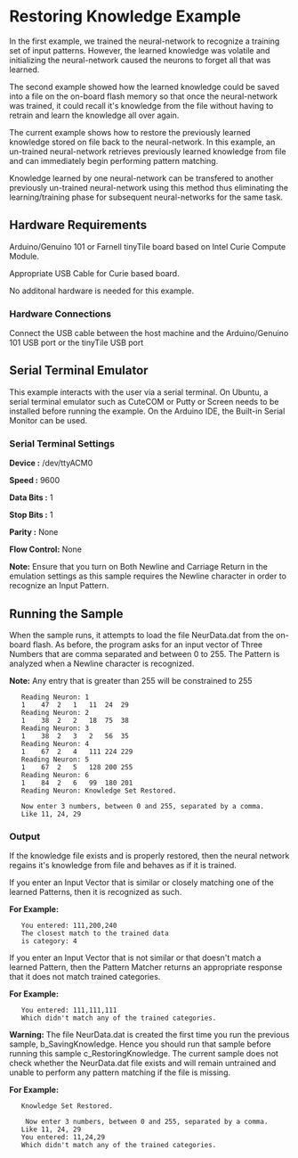 # Restoring Knowledge Example

In the first example, we trained the neural-network to recognize a training set of input patterns. However, the learned knowledge was volatile and initializing the neural-network caused the neurons to forget all that was learned.

The second example showed how the learned knowledge could be saved into a file on the on-board flash memory so that once the neural-network was trained, it could recall it's knowledge from the file without having to retrain and learn the knowledge all over again.

The current example shows how to restore the previously learned knowledge stored on file back to the neural-network. In this example, an un-trained neural-network retrieves previously learned knowledge from file and can immediately begin performing pattern matching.

Knowledge learned by one neural-network can be transfered to another previously un-trained neural-network using this method thus eliminating the learning/training phase for subsequent neural-networks for the same task.

## Hardware Requirements

   Arduino/Genuino 101 or Farnell tinyTile board based on Intel Curie Compute Module.
   
   Appropriate USB Cable for Curie based board.

   No additonal hardware is needed for this example.

### Hardware Connections
   
   Connect the USB cable between the host machine and the Arduino/Genuino 101 USB port or the tinyTile USB port

## Serial Terminal Emulator

This example interacts with the user via a serial terminal. 
On Ubuntu, a serial terminal emulator such as CuteCOM or Putty or Screen needs to be installed before running the example. 
On the Arduino IDE, the Built-in Serial Monitor can be used.

### Serial Terminal Settings

   **Device      :** /dev/ttyACM0
   
   **Speed       :** 9600
   
   **Data Bits   :** 1
   
   **Stop Bits   :** 1
   
   **Parity      :** None
   
   **Flow Control:** None

**Note:** Ensure that you turn on Both Newline and Carriage Return 
in the emulation settings as this sample requires the Newline character
in order to recognize an Input Pattern.

## Running the Sample

When the sample runs, it attempts to load the file NeurData.dat from the on-board flash. As before, the program asks for an input vector of Three Numbers that are comma separated and between 0 to 255. The Pattern is analyzed when a Newline character is recognized.

**Note:** Any entry that is greater than 255 will be constrained to 255

```
   Reading Neuron: 1
   1	47	2	1	11	24	29
   Reading Neuron: 2
   1	38	2	2	18	75	38
   Reading Neuron: 3
   1	38	2	3	2	56	35
   Reading Neuron: 4
   1	67	2	4	111	224	229
   Reading Neuron: 5
   1	67	2	5	128	200	255
   Reading Neuron: 6
   1	84	2	6	99	180	201
   Reading Neuron: Knowledge Set Restored. 

   Now enter 3 numbers, between 0 and 255, separated by a comma. 
   Like 11, 24, 29

 ```

### Output 

If the knowledge file exists and is properly restored, then the neural network regains it's knowledge from file and behaves as if it is trained.

If you enter an Input Vector that is similar or closely matching one 
of the learned Patterns, then it is recognized as such. 

**For Example:**

```
   You entered: 111,200,240
   The closest match to the trained data 
   is category: 4
```

If you enter an Input Vector that is not similar or that doesn't match
a learned Pattern, then the Pattern Matcher returns an appropriate
response that it does not match trained categories. 

**For Example:**

```
   You entered: 111,111,111
   Which didn't match any of the trained categories.
```

**Warning:** The file NeurData.dat is created the first time you run the previous sample, b_SavingKnowledge. Hence you should run that sample before running this sample c_RestoringKnowledge. The current sample does not check whether the NeurData.dat file exists and will remain untrained and unable to perform any pattern matching if the file is missing.

**For Example:**

```
   Knowledge Set Restored. 

    Now enter 3 numbers, between 0 and 255, separated by a comma. 
   Like 11, 24, 29 
   You entered: 11,24,29
   Which didn't match any of the trained categories.

```
